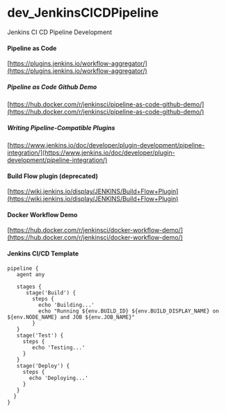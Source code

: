 # dev_JenkinsCICDPipeline
Jenkins CI CD Pipeline Development

#### Pipeline as Code
[https://plugins.jenkins.io/workflow-aggregator/](https://plugins.jenkins.io/workflow-aggregator/) <br/>

##### Pipeline as Code Github Demo
[https://hub.docker.com/r/jenkinsci/pipeline-as-code-github-demo/](https://hub.docker.com/r/jenkinsci/pipeline-as-code-github-demo/) <br/>


##### Writing Pipeline-Compatible Plugins
[https://www.jenkins.io/doc/developer/plugin-development/pipeline-integration/](https://www.jenkins.io/doc/developer/plugin-development/pipeline-integration/) <br/>


#### Build Flow plugin (deprecated)
[https://wiki.jenkins.io/display/JENKINS/Build+Flow+Plugin](https://wiki.jenkins.io/display/JENKINS/Build+Flow+Plugin) <br/>


#### Docker Workflow Demo
[https://hub.docker.com/r/jenkinsci/docker-workflow-demo/](https://hub.docker.com/r/jenkinsci/docker-workflow-demo/) <br/>

#### Jenkins CI/CD Template
```
pipeline {
   agent any

   stages {
      stage('Build') {
        steps {
          echo 'Building...'
          echo "Running ${env.BUILD_ID} ${env.BUILD_DISPLAY_NAME} on ${env.NODE_NAME} and JOB ${env.JOB_NAME}"
        }
   }
   stage('Test') {
     steps {
        echo 'Testing...'
     }
   }
   stage('Deploy') {
     steps {
       echo 'Deploying...'
     }
   }
  }
}
```
